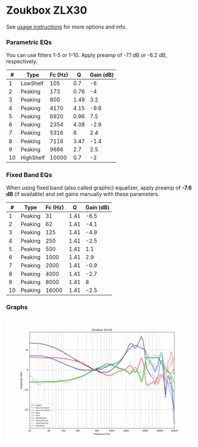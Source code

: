 # Zoukbox ZLX30
See [usage instructions](https://github.com/jaakkopasanen/AutoEq#usage) for more options and info.

### Parametric EQs
You can use filters 1-5 or 1-10. Apply preamp of -7.1 dB or -6.2 dB, respectively.

|   # | Type      |   Fc (Hz) |    Q |   Gain (dB) |
|-----|-----------|-----------|------|-------------|
|   1 | LowShelf  |       105 | 0.7  |        -6   |
|   2 | Peaking   |       173 | 0.76 |        -4   |
|   3 | Peaking   |       800 | 1.49 |         3.2 |
|   4 | Peaking   |      4170 | 4.15 |        -9.8 |
|   5 | Peaking   |      6920 | 0.96 |         7.5 |
|   6 | Peaking   |      2354 | 4.08 |        -2.9 |
|   7 | Peaking   |      5316 | 6    |         2.4 |
|   8 | Peaking   |      7118 | 3.47 |        -1.4 |
|   9 | Peaking   |      9666 | 2.7  |         2.5 |
|  10 | HighShelf |     10000 | 0.7  |        -2   |

### Fixed Band EQs
When using fixed band (also called graphic) equalizer, apply preamp of **-7.6 dB** (if available) and set gains manually with these parameters.

|   # | Type    |   Fc (Hz) |    Q |   Gain (dB) |
|-----|---------|-----------|------|-------------|
|   1 | Peaking |        31 | 1.41 |        -6.5 |
|   2 | Peaking |        62 | 1.41 |        -4.1 |
|   3 | Peaking |       125 | 1.41 |        -4.9 |
|   4 | Peaking |       250 | 1.41 |        -2.5 |
|   5 | Peaking |       500 | 1.41 |         1.1 |
|   6 | Peaking |      1000 | 1.41 |         2.9 |
|   7 | Peaking |      2000 | 1.41 |        -0.9 |
|   8 | Peaking |      4000 | 1.41 |        -2.7 |
|   9 | Peaking |      8000 | 1.41 |         8   |
|  10 | Peaking |     16000 | 1.41 |        -2.5 |

### Graphs
![](./Zoukbox%20ZLX30.png)
